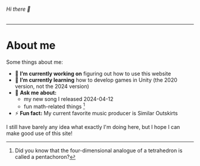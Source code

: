 ###### Hi there 👋 <!--This is a sixth-level header! I remember these exist from my one HTML class I took in 7th grade.-->

---

# About me


<!--**SolveForX314/SolveForX314** is a ✨ _special_ ✨ repository because its `README.md` (this file) appears on ~~your~~ my GitHub profile.-->

Some things about me:

- 🔭 **I’m currently working on** figuring out how to use this website
- 🌱 **I’m currently learning** how to develop games in Unity (the 2020 version, not the 2024 version)
- 💬 **Ask me about:**
  - my new song I released 2024-04-12
  - fun math-related things [^1]
- ⚡ **Fun fact:** My current favorite music producer is Similar Outskirts

<!--
- 👯 **I’m looking to collaborate on** ...
- 🤔 **I’m looking for help with** ...
- 📫 **How to reach me:** ...
-->

I still have barely any idea what exactly I'm doing here, but I hope I can make good use of this site!

[^1]: Did you know that the four-dimensional analogue of a tetrahedron is called a pentachoron?

